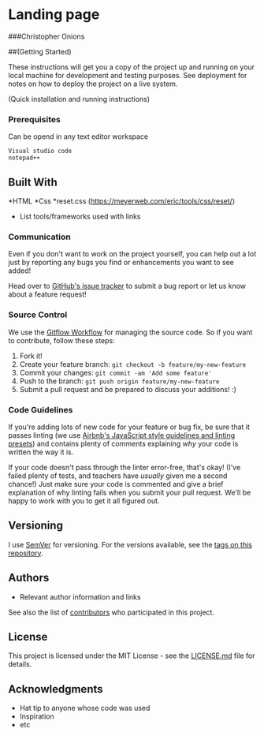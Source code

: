 # Landing page 
###Christopher Onions



##(Getting Started)

These instructions will get you a copy of the project up and running on your local machine for development and testing purposes. See deployment for notes on how to deploy the project on a live system.

(Quick installation and running instructions)

### Prerequisites

Can be opend in any text editor workspace

```
Visual studio code
notepad++
```

## Built With

*HTML
*Css
*reset.css (https://meyerweb.com/eric/tools/css/reset/)
* List tools/frameworks used with links

### Communication

Even if you don't want to work on the project yourself, you can help out a lot just by reporting any bugs you find or enhancements you want to see added!

Head over to [GitHub's issue tracker](https://github.com/your/project/issues) to submit a bug report or let us know about a feature request!

### Source Control

We use the [Gitflow Workflow](https://www.atlassian.com/git/tutorials/comparing-workflows#gitflow-workflow) for managing the source code. So if you want to contribute, follow these steps:

1. Fork it!
2. Create your feature branch: `git checkout -b feature/my-new-feature`
3. Commit your changes: `git commit -am 'Add some feature'`
4. Push to the branch: `git push origin feature/my-new-feature`
5. Submit a pull request and be prepared to discuss your additions! :)

### Code Guidelines

If you're adding lots of new code for your feature or bug fix, be sure that it passes linting (we use [Airbnb's JavaScript style guidelines and linting presets](https://github.com/airbnb/javascript)) and contains plenty of comments explaining _why_ your code is written the way it is.

If your code doesn't pass through the linter error-free, that's okay! (I've failed plenty of tests, and teachers have _usually_ given me a second chance!) Just make sure your code is commented and give a brief explanation of why linting fails when you submit your pull request. We'll be happy to work with you to get it all figured out.

## Versioning

I use [SemVer](http://semver.org/) for versioning. For the versions available, see the [tags on this repository](https://github.com/your/project/tags). 

## Authors

* Relevant author information and links

See also the list of [contributors](https://github.com/your/project/contributors) who participated in this project.

## License

This project is licensed under the MIT License - see the [LICENSE.md](LICENSE.md) file for details.

## Acknowledgments

* Hat tip to anyone whose code was used
* Inspiration
* etc